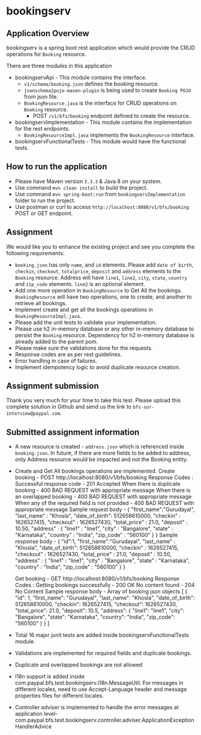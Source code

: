 # bookingserv

## Application Overview
bookingserv is a spring boot rest application which would provide the CRUD operations for `Booking` resource.

There are three modules in this application
- bookingservApi - This module contains the interface.
    - `v1/schema/booking.json` defines the booking resource.
    - `jsonschema2pojo-maven-plugin` is being used to create `Booking POJO` from json file.
    - `BookingResource.java` is the interface for CRUD operations on `Booking` resource.
        - POST `/v1/bfs/booking` endpoint defined to create the resource.
- bookingservImplementation - This module contains the implementation for the rest endpoints.
    - `BookingResourceImpl.java` implements the `BookingResource` interface.
- bookingservFunctionalTests - This module would have the functional tests.

## How to run the application
- Please have Maven version `3.3.3` & Java 8 on your system.
- Use command `mvn clean install` to build the project.
- Use command `mvn spring-boot:run` from `bookingservImplementation` folder to run the project.
- Use postman or curl to access `http://localhost:8080/v1/bfs/booking` POST or GET endpoint.

## Assignment
We would like you to enhance the existing project and see you complete the following requirements:

- `booking.json` has only `name`, and `id` elements. Please add `date of birth`, `checkin`, `checkout`, `totalprice`, `deposit` and `address` elements to the `Booking` resource. Address will have `line1`, `line2`, `city`, `state`, `country` and `zip_code` elements. `line2` is an optional element.
- Add one more operation in `BookingResource` to Get All the bookings. `BookingResource` will have two operations, one to create, and another to retrieve all bookings.
- Implement create and get all the bookings operations in `BookingResourceImpl.java`.
- Please add the unit tests to validate your implementation.
- Please use h2 in-memory database or any other in-memory database to persist the `Booking` resource. Dependency for h2 in-memory database is already added to the parent pom.
- Please make sure the validations done for the requests.
- Response codes are as per rest guidelines.
- Error handling in case of failures.
- Implement idempotency logic to avoid duplicate resource creation.

## Assignment submission
Thank you very much for your time to take this test. Please upload this complete solution in Github and send us the link to `bfs-sor-interview@paypal.com`.

## Submitted assignment information
- A new resource is created - `address.json` which is referenced inside `booking.json`. In future, if there are more fields to be added to address, only Address resource would be impacted and not the Booking entity.
- Create and Get All bookings operations are implemented.
  Create booking - 
  POST http://localhost:8080/v1/bfs/booking
  Response Codes : 
  Successful response code - 201 Accepted
  When there is duplicate booking - 400 BAD REQUEST with appropriate message
  When there is an overlapped booking - 400 BAD REQUEST with appropriate message
  When any of the required field is not provided - 400 BAD REQUEST with appropriate message
  Sample request body - 
    {
    "first_name":"Gurudayal",
    "last_name" : "Khosla",
    "date_of_birth": 512658610000,
    "checkin" : 1626527415,
    "checkout" : 1626527430,
    "total_price" : 21.0,
    "deposit" : 10.50,
    "address" : {
        "line1" : "line1",
        "city" : "Bangalore",
        "state" : "Karnataka",
        "country" : "India",
        "zip_code" : "560100"
    }
  }
  Sample response body -
  {
    "id":1,
    "first_name":"Gurudayal",
    "last_name" : "Khosla",
    "date_of_birth": 512658610000,
    "checkin" : 1626527415,
    "checkout" : 1626527430,
    "total_price" : 21.0,
    "deposit" : 10.50,
    "address" : {
        "line1" : "line1",
        "city" : "Bangalore",
        "state" : "Karnataka",
        "country" : "India",
        "zip_code" : "560100"
    }
  }
  
  Get booking -
  GET http://localhost:8080/v1/bfs/booking
  Response Codes : 
  Getting bookings successfully - 200 OK
  No content found - 204 No Content
  Sample response body - Array of booking json objects
  [
    {
        "id": 1,
        "first_name": "Gurudayal",
        "last_name": "Khosla",
        "date_of_birth": 512658610000,
        "checkin": 1626527415,
        "checkout": 1626527430,
        "total_price": 21.0,
        "deposit": 10.5,
        "address": {
            "line1": "line1",
            "city": "Bangalore",
            "state": "Karnataka",
            "country": "India",
            "zip_code": "560100"
        }
    }
  ]
  
- Total 16 major junit tests are added inside bookingservFunctionalTests module.
- Validations are implemented for required fields and duplicate bookings.
- Duplicate and overlapped bookings are not allowed
- i18n support is added inside com.paypal.bfs.test.bookingserv.i18n.MessageUtil. For messages in different locales, need to use Accept-Language header and message properties files for different locales.
- Controller adviser is implemented to handle the error messages at application level- com.paypal.bfs.test.bookingserv.controller.adviser.ApplicationExceptionHandlerAdvice
  
  
  
